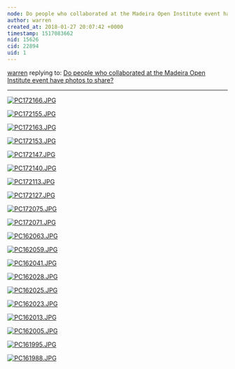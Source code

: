 ```yaml
---
node: Do people who collaborated at the Madeira Open Institute event have photos to share?
author: warren
created_at: 2018-01-27 20:07:42 +0000
timestamp: 1517083662
nid: 15626
cid: 22894
uid: 1
---
```




[warren](../profile/warren) replying to: [Do people who collaborated at the Madeira Open Institute event have photos to share?](../notes/warren/01-27-2018/do-people-who-collaborated-at-the-madeira-open-institute-event-have-photos-to-share)

----
[![PC172166.JPG](https://publiclab.org/system/images/photos/000/023/365/large/PC172166.JPG)](https://publiclab.org/system/images/photos/000/023/365/original/PC172166.JPG)


[![PC172155.JPG](https://publiclab.org/system/images/photos/000/023/368/large/PC172155.JPG)](https://publiclab.org/system/images/photos/000/023/368/original/PC172155.JPG)



[![PC172163.JPG](https://publiclab.org/system/images/photos/000/023/366/large/PC172163.JPG)](https://publiclab.org/system/images/photos/000/023/366/original/PC172163.JPG)


[![PC172153.JPG](https://publiclab.org/system/images/photos/000/023/367/large/PC172153.JPG)](https://publiclab.org/system/images/photos/000/023/367/original/PC172153.JPG)


[![PC172147.JPG](https://publiclab.org/system/images/photos/000/023/369/large/PC172147.JPG)](https://publiclab.org/system/images/photos/000/023/369/original/PC172147.JPG)


[![PC172140.JPG](https://publiclab.org/system/images/photos/000/023/370/large/PC172140.JPG)](https://publiclab.org/system/images/photos/000/023/370/original/PC172140.JPG)

[![PC172113.JPG](https://publiclab.org/system/images/photos/000/023/372/large/PC172113.JPG)](https://publiclab.org/system/images/photos/000/023/372/original/PC172113.JPG)



[![PC172127.JPG](https://publiclab.org/system/images/photos/000/023/371/large/PC172127.JPG)](https://publiclab.org/system/images/photos/000/023/371/original/PC172127.JPG)


[![PC172075.JPG](https://publiclab.org/system/images/photos/000/023/373/large/PC172075.JPG)](https://publiclab.org/system/images/photos/000/023/373/original/PC172075.JPG)


[![PC172071.JPG](https://publiclab.org/system/images/photos/000/023/374/large/PC172071.JPG)](https://publiclab.org/system/images/photos/000/023/374/original/PC172071.JPG)


[![PC162063.JPG](https://publiclab.org/system/images/photos/000/023/375/large/PC162063.JPG)](https://publiclab.org/system/images/photos/000/023/375/original/PC162063.JPG)


[![PC162059.JPG](https://publiclab.org/system/images/photos/000/023/376/large/PC162059.JPG)](https://publiclab.org/system/images/photos/000/023/376/original/PC162059.JPG)


[![PC162041.JPG](https://publiclab.org/system/images/photos/000/023/377/large/PC162041.JPG)](https://publiclab.org/system/images/photos/000/023/377/original/PC162041.JPG)


[![PC162028.JPG](https://publiclab.org/system/images/photos/000/023/378/large/PC162028.JPG)](https://publiclab.org/system/images/photos/000/023/378/original/PC162028.JPG)


[![PC162025.JPG](https://publiclab.org/system/images/photos/000/023/379/large/PC162025.JPG)](https://publiclab.org/system/images/photos/000/023/379/original/PC162025.JPG)


[![PC162023.JPG](https://publiclab.org/system/images/photos/000/023/380/large/PC162023.JPG)](https://publiclab.org/system/images/photos/000/023/380/original/PC162023.JPG)


[![PC162013.JPG](https://publiclab.org/system/images/photos/000/023/381/large/PC162013.JPG)](https://publiclab.org/system/images/photos/000/023/381/original/PC162013.JPG)


[![PC162005.JPG](https://publiclab.org/system/images/photos/000/023/382/large/PC162005.JPG)](https://publiclab.org/system/images/photos/000/023/382/original/PC162005.JPG)


[![PC161995.JPG](https://publiclab.org/system/images/photos/000/023/383/large/PC161995.JPG)](https://publiclab.org/system/images/photos/000/023/383/original/PC161995.JPG)


[![PC161988.JPG](https://publiclab.org/system/images/photos/000/023/384/large/PC161988.JPG)](https://publiclab.org/system/images/photos/000/023/384/original/PC161988.JPG)

